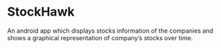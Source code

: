 # StockHawk
An android app which displays stocks information of the companies and shows a graphical representation of company’s stocks over time.
